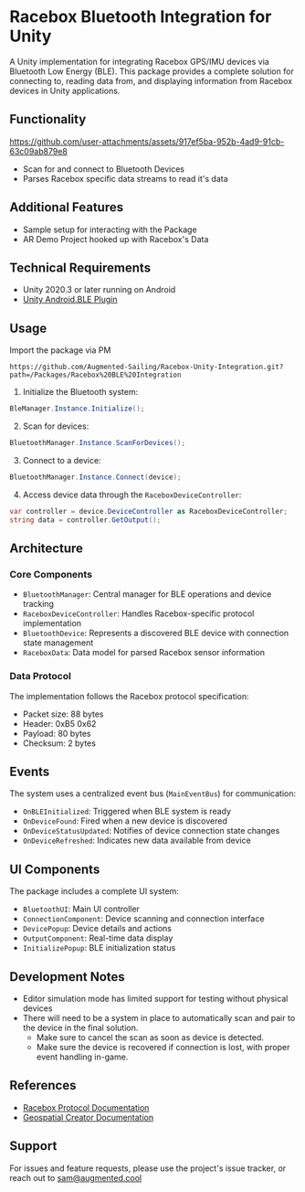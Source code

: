 # Racebox Bluetooth Integration for Unity
A Unity implementation for integrating Racebox GPS/IMU devices via Bluetooth Low Energy (BLE). This package provides a complete solution for connecting to, reading data from, and displaying information from Racebox devices in Unity applications.

## Functionality

https://github.com/user-attachments/assets/917ef5ba-952b-4ad9-91cb-63c09ab879e8


- Scan for and connect to Bluetooth Devices
- Parses Racebox specific data streams to read it's data

## Additional Features
- Sample setup for interacting with the Package
- AR Demo Project hooked up with Racebox's Data

## Technical Requirements
- Unity 2020.3 or later running on Android
- [Unity Android.BLE Plugin](https://github.com/Velorexe/Unity-Android-Bluetooth-Low-Energy)

## Usage
Import the package via PM
```
https://github.com/Augmented-Sailing/Racebox-Unity-Integration.git?path=/Packages/Racebox%20BLE%20Integration
```

1. Initialize the Bluetooth system:
```csharp
BleManager.Instance.Initialize();
```

2. Scan for devices:
```csharp
BluetoothManager.Instance.ScanForDevices();
```

3. Connect to a device:
```csharp
BluetoothManager.Instance.Connect(device);
```

4. Access device data through the `RaceboxDeviceController`:
```csharp
var controller = device.DeviceController as RaceboxDeviceController;
string data = controller.GetOutput();
```

## Architecture

### Core Components
- `BluetoothManager`: Central manager for BLE operations and device tracking
- `RaceboxDeviceController`: Handles Racebox-specific protocol implementation
- `BluetoothDevice`: Represents a discovered BLE device with connection state management
- `RaceboxData`: Data model for parsed Racebox sensor information

### Data Protocol
The implementation follows the Racebox protocol specification:
- Packet size: 88 bytes
- Header: 0xB5 0x62
- Payload: 80 bytes
- Checksum: 2 bytes

## Events
The system uses a centralized event bus (`MainEventBus`) for communication:

- `OnBLEInitialized`: Triggered when BLE system is ready
- `OnDeviceFound`: Fired when a new device is discovered
- `OnDeviceStatusUpdated`: Notifies of device connection state changes
- `OnDeviceRefreshed`: Indicates new data available from device

## UI Components
The package includes a complete UI system:

- `BluetoothUI`: Main UI controller
- `ConnectionComponent`: Device scanning and connection interface
- `DevicePopup`: Device details and actions
- `OutputComponent`: Real-time data display
- `InitializePopup`: BLE initialization status

## Development Notes
- Editor simulation mode has limited support for testing without physical devices
- There will need to be a system in place to automatically scan and pair to the device in the final solution.
  - Make sure to cancel the scan as soon as device is detected.
  - Make sure the device is recovered if connection is lost, with proper event handling in-game.

## References
- [Racebox Protocol Documentation](https://www.racebox.pro/products/mini-micro-protocol-documentation?k=67c166d0bda80de96505efba)
- [Geospatial Creator Documentation](https://developers.google.com/ar/geospatialcreator/unity/quickstart)

## Support
For issues and feature requests, please use the project's issue tracker, or reach out to sam@augmented.cool

